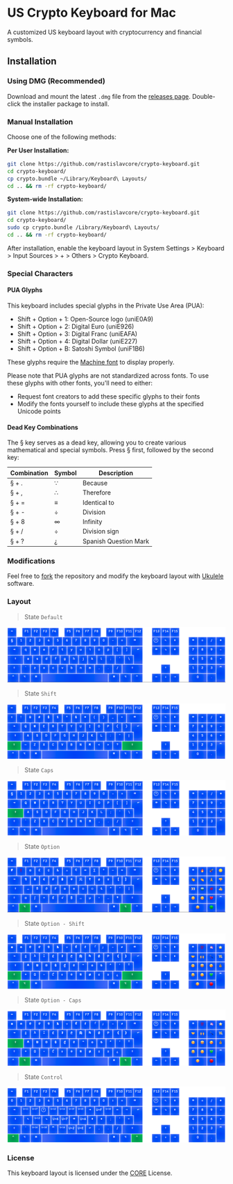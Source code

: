 # US Crypto Keyboard for Mac

A customized US keyboard layout with cryptocurrency and financial symbols.

## Installation

### Using DMG (Recommended)

Download and mount the latest `.dmg` file from the [releases page](https://github.com/rastislavcore/crypto-keyboard/releases). Double-click the installer package to install.

### Manual Installation

Choose one of the following methods:

**Per User Installation:**

```sh
git clone https://github.com/rastislavcore/crypto-keyboard.git
cd crypto-keyboard/
cp crypto.bundle ~/Library/Keyboard\ Layouts/
cd .. && rm -rf crypto-keyboard/
```

**System-wide Installation:**

```sh
git clone https://github.com/rastislavcore/crypto-keyboard.git
cd crypto-keyboard/
sudo cp crypto.bundle /Library/Keyboard\ Layouts/
cd .. && rm -rf crypto-keyboard/
```

After installation, enable the keyboard layout in System Settings > Keyboard > Input Sources > + > Others > Crypto Keyboard.

### Special Characters

#### PUA Glyphs

This keyboard includes special glyphs in the Private Use Area (PUA):

- Shift + Option + 1: Open-Source logo (uniE0A9)
- Shift + Option + 2: Digital Euro (uniE926)
- Shift + Option + 3: Digital Franc (uniEAFA)
- Shift + Option + 4: Digital Dollar (uniE227)
- Shift + Option + B: Satoshi Symbol (uniF1B6)

These glyphs require the [Machine font](https://github.com/rastislavcore/machine) to display properly.

Please note that PUA glyphs are not standardized across fonts. To use these glyphs with other fonts, you'll need to either:

- Request font creators to add these specific glyphs to their fonts
- Modify the fonts yourself to include these glyphs at the specified Unicode points

#### Dead Key Combinations

The § key serves as a dead key, allowing you to create various mathematical and special symbols. Press § first, followed by the second key:

| Combination | Symbol | Description |
|------------|---------|-------------|
| § + . | ∵ | Because |
| § + , | ∴ | Therefore |
| § + = | ≡ | Identical to |
| § + - | ÷ | Division |
| § + 8 | ∞ | Infinity |
| § + / | ÷ | Division sign |
| § + ? | ¿ | Spanish Question Mark |

### Modifications

Feel free to [fork](https://github.com/rastislavcore/crypto-keyboard/fork) the repository and modify the keyboard layout with [Ukulele](https://software.sil.org/ukelele) software.

### Layout

> State `Default`

![Default](images/state-none.png?raw=true "Default")

> State `Shift`

![Shift](images/state-shift.png?raw=true "Shift")

> State `Caps`

![Caps](images/state-caps.png?raw=true "Caps")

> State `Option`

![Option](images/state-option.png?raw=true "Option")

> State `Option - Shift`

![Option - Shift](images/state-option-shift.png?raw=true "Option - Shift")

> State `Option - Caps`

![Option - Caps](images/state-option-caps.png?raw=true "Option - Caps")

> State `Control`

![Control](images/state-control.png?raw=true "Control")

### License

This keyboard layout is licensed under the [CORE](LICENSE) License.
